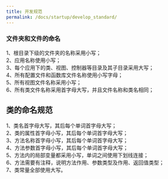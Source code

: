 ```yaml
---
title: 开发规范
permalink: /docs/startup/develop_standard/
---
```


### 文件夹和文件的命名
1、根目录下级的文件夹的名称采用小写；  
2、应用名称使用小写；  
3、每个应用下的类、视图、控制器等目录及其子目录采用大写；  
4、所有配置文件和函数库文件名称使用小写字母；  
5、所有视图文件名称采用小写；  
6、所有类文件名称采用首字母大写，并且文件名称和类名相同；  
  
  
## 类的命名规范
1、类名首字母大写，其后每个单词首字母大写；  
2、类的属性首字母小写，其后每个单词首字母大写；  
3、方法名称首字母小写，其后每个单词首字母大写；  
4、方法参数首字母小写，其后每个单词首字母大写；  
5、方法内的局部变量都采用小写，单词之间使用下划线连接；  
6、方法需要有注释，说明方法作用、参数类型及作用、返回值类型；  
7、类常量全部使用大写。  


